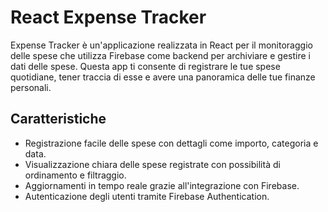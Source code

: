 # React Expense Tracker

Expense Tracker è un'applicazione realizzata in React per il monitoraggio delle spese che utilizza Firebase come backend per archiviare e gestire i dati delle spese. Questa app ti consente di registrare le tue spese quotidiane, tener traccia di esse e avere una panoramica delle tue finanze personali.

## Caratteristiche

- Registrazione facile delle spese con dettagli come importo, categoria e data.
- Visualizzazione chiara delle spese registrate con possibilità di ordinamento e filtraggio.
- Aggiornamenti in tempo reale grazie all'integrazione con Firebase.
- Autenticazione degli utenti tramite Firebase Authentication.




